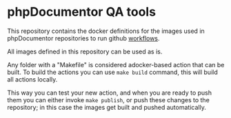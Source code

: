 # phpDocumentor QA tools

This repository contains the docker definitions for the images used in
phpDocumentor repositories to run github [workflows]. 

All images defined in this repository can be used as is. 

Any folder with a "Makefile" is considered adocker-based action that can be built. 
To build the actions you can use `make build` command, this will build all actions locally.

This way you can test your new action, and when you are ready to push them you can either invoke `make publish`, or
push these changes to the repository; in this case the images get built and pushed automatically. 

[workflows]: https://help.github.com/en/articles/creating-a-workflow-with-github-actions
